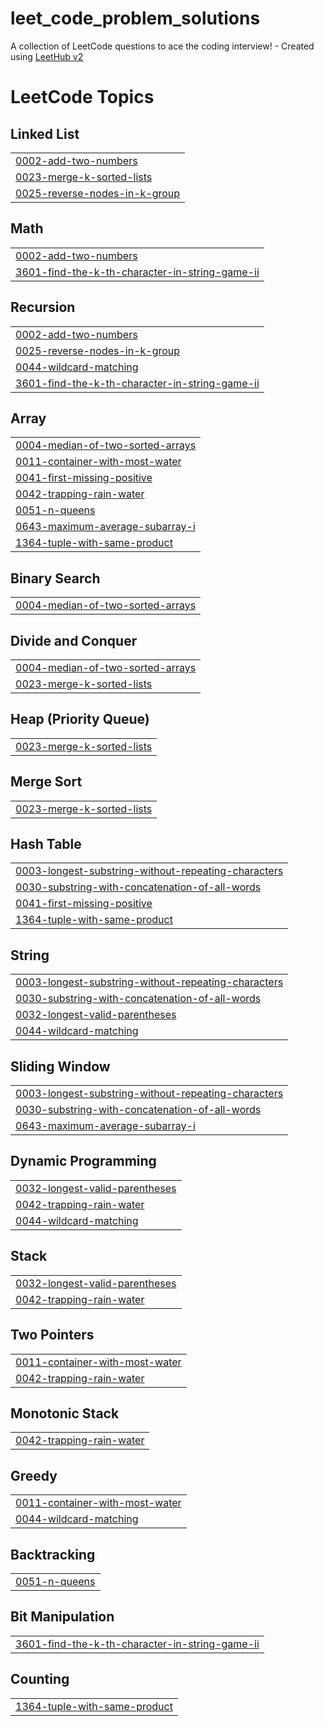 # leet_code_problem_solutions
A collection of LeetCode questions to ace the coding interview! - Created using [LeetHub v2](https://github.com/arunbhardwaj/LeetHub-2.0)

<!---LeetCode Topics Start-->
# LeetCode Topics
## Linked List
|  |
| ------- |
| [0002-add-two-numbers](https://github.com/Evilmove/leet_code_problem_solutions/tree/master/0002-add-two-numbers) |
| [0023-merge-k-sorted-lists](https://github.com/Evilmove/leet_code_problem_solutions/tree/master/0023-merge-k-sorted-lists) |
| [0025-reverse-nodes-in-k-group](https://github.com/Evilmove/leet_code_problem_solutions/tree/master/0025-reverse-nodes-in-k-group) |
## Math
|  |
| ------- |
| [0002-add-two-numbers](https://github.com/Evilmove/leet_code_problem_solutions/tree/master/0002-add-two-numbers) |
| [3601-find-the-k-th-character-in-string-game-ii](https://github.com/Evilmove/leet_code_problem_solutions/tree/master/3601-find-the-k-th-character-in-string-game-ii) |
## Recursion
|  |
| ------- |
| [0002-add-two-numbers](https://github.com/Evilmove/leet_code_problem_solutions/tree/master/0002-add-two-numbers) |
| [0025-reverse-nodes-in-k-group](https://github.com/Evilmove/leet_code_problem_solutions/tree/master/0025-reverse-nodes-in-k-group) |
| [0044-wildcard-matching](https://github.com/Evilmove/leet_code_problem_solutions/tree/master/0044-wildcard-matching) |
| [3601-find-the-k-th-character-in-string-game-ii](https://github.com/Evilmove/leet_code_problem_solutions/tree/master/3601-find-the-k-th-character-in-string-game-ii) |
## Array
|  |
| ------- |
| [0004-median-of-two-sorted-arrays](https://github.com/Evilmove/leet_code_problem_solutions/tree/master/0004-median-of-two-sorted-arrays) |
| [0011-container-with-most-water](https://github.com/Evilmove/leet_code_problem_solutions/tree/master/0011-container-with-most-water) |
| [0041-first-missing-positive](https://github.com/Evilmove/leet_code_problem_solutions/tree/master/0041-first-missing-positive) |
| [0042-trapping-rain-water](https://github.com/Evilmove/leet_code_problem_solutions/tree/master/0042-trapping-rain-water) |
| [0051-n-queens](https://github.com/Evilmove/leet_code_problem_solutions/tree/master/0051-n-queens) |
| [0643-maximum-average-subarray-i](https://github.com/Evilmove/leet_code_problem_solutions/tree/master/0643-maximum-average-subarray-i) |
| [1364-tuple-with-same-product](https://github.com/Evilmove/leet_code_problem_solutions/tree/master/1364-tuple-with-same-product) |
## Binary Search
|  |
| ------- |
| [0004-median-of-two-sorted-arrays](https://github.com/Evilmove/leet_code_problem_solutions/tree/master/0004-median-of-two-sorted-arrays) |
## Divide and Conquer
|  |
| ------- |
| [0004-median-of-two-sorted-arrays](https://github.com/Evilmove/leet_code_problem_solutions/tree/master/0004-median-of-two-sorted-arrays) |
| [0023-merge-k-sorted-lists](https://github.com/Evilmove/leet_code_problem_solutions/tree/master/0023-merge-k-sorted-lists) |
## Heap (Priority Queue)
|  |
| ------- |
| [0023-merge-k-sorted-lists](https://github.com/Evilmove/leet_code_problem_solutions/tree/master/0023-merge-k-sorted-lists) |
## Merge Sort
|  |
| ------- |
| [0023-merge-k-sorted-lists](https://github.com/Evilmove/leet_code_problem_solutions/tree/master/0023-merge-k-sorted-lists) |
## Hash Table
|  |
| ------- |
| [0003-longest-substring-without-repeating-characters](https://github.com/Evilmove/leet_code_problem_solutions/tree/master/0003-longest-substring-without-repeating-characters) |
| [0030-substring-with-concatenation-of-all-words](https://github.com/Evilmove/leet_code_problem_solutions/tree/master/0030-substring-with-concatenation-of-all-words) |
| [0041-first-missing-positive](https://github.com/Evilmove/leet_code_problem_solutions/tree/master/0041-first-missing-positive) |
| [1364-tuple-with-same-product](https://github.com/Evilmove/leet_code_problem_solutions/tree/master/1364-tuple-with-same-product) |
## String
|  |
| ------- |
| [0003-longest-substring-without-repeating-characters](https://github.com/Evilmove/leet_code_problem_solutions/tree/master/0003-longest-substring-without-repeating-characters) |
| [0030-substring-with-concatenation-of-all-words](https://github.com/Evilmove/leet_code_problem_solutions/tree/master/0030-substring-with-concatenation-of-all-words) |
| [0032-longest-valid-parentheses](https://github.com/Evilmove/leet_code_problem_solutions/tree/master/0032-longest-valid-parentheses) |
| [0044-wildcard-matching](https://github.com/Evilmove/leet_code_problem_solutions/tree/master/0044-wildcard-matching) |
## Sliding Window
|  |
| ------- |
| [0003-longest-substring-without-repeating-characters](https://github.com/Evilmove/leet_code_problem_solutions/tree/master/0003-longest-substring-without-repeating-characters) |
| [0030-substring-with-concatenation-of-all-words](https://github.com/Evilmove/leet_code_problem_solutions/tree/master/0030-substring-with-concatenation-of-all-words) |
| [0643-maximum-average-subarray-i](https://github.com/Evilmove/leet_code_problem_solutions/tree/master/0643-maximum-average-subarray-i) |
## Dynamic Programming
|  |
| ------- |
| [0032-longest-valid-parentheses](https://github.com/Evilmove/leet_code_problem_solutions/tree/master/0032-longest-valid-parentheses) |
| [0042-trapping-rain-water](https://github.com/Evilmove/leet_code_problem_solutions/tree/master/0042-trapping-rain-water) |
| [0044-wildcard-matching](https://github.com/Evilmove/leet_code_problem_solutions/tree/master/0044-wildcard-matching) |
## Stack
|  |
| ------- |
| [0032-longest-valid-parentheses](https://github.com/Evilmove/leet_code_problem_solutions/tree/master/0032-longest-valid-parentheses) |
| [0042-trapping-rain-water](https://github.com/Evilmove/leet_code_problem_solutions/tree/master/0042-trapping-rain-water) |
## Two Pointers
|  |
| ------- |
| [0011-container-with-most-water](https://github.com/Evilmove/leet_code_problem_solutions/tree/master/0011-container-with-most-water) |
| [0042-trapping-rain-water](https://github.com/Evilmove/leet_code_problem_solutions/tree/master/0042-trapping-rain-water) |
## Monotonic Stack
|  |
| ------- |
| [0042-trapping-rain-water](https://github.com/Evilmove/leet_code_problem_solutions/tree/master/0042-trapping-rain-water) |
## Greedy
|  |
| ------- |
| [0011-container-with-most-water](https://github.com/Evilmove/leet_code_problem_solutions/tree/master/0011-container-with-most-water) |
| [0044-wildcard-matching](https://github.com/Evilmove/leet_code_problem_solutions/tree/master/0044-wildcard-matching) |
## Backtracking
|  |
| ------- |
| [0051-n-queens](https://github.com/Evilmove/leet_code_problem_solutions/tree/master/0051-n-queens) |
## Bit Manipulation
|  |
| ------- |
| [3601-find-the-k-th-character-in-string-game-ii](https://github.com/Evilmove/leet_code_problem_solutions/tree/master/3601-find-the-k-th-character-in-string-game-ii) |
## Counting
|  |
| ------- |
| [1364-tuple-with-same-product](https://github.com/Evilmove/leet_code_problem_solutions/tree/master/1364-tuple-with-same-product) |
<!---LeetCode Topics End-->